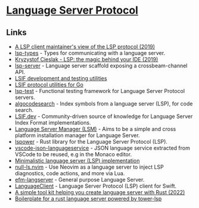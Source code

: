# [Language Server Protocol](https://microsoft.github.io/language-server-protocol/)

## Links

- [A LSP client maintainer's view of the LSP protocol (2019)](https://www.reddit.com/r/vim/comments/b3yzq4/a_lsp_client_maintainers_view_of_the_lsp_protocol/)
- [lsp-types](https://github.com/gluon-lang/lsp-types) - Types for communicating with a language server.
- [Kryzystof Cieslak - LSP: the magic behind your IDE (2019)](https://www.youtube.com/watch?v=-T066JoO0hE)
- [lsp-server](https://github.com/rust-analyzer/lsp-server) - Language server scaffold exposing a crossbeam-channel API.
- [LSIF development and testing utilities](https://github.com/sourcegraph/lsif-test)
- [LSIF protocol utilities for Go](https://github.com/sourcegraph/lsif-protocol)
- [lsp-test](https://github.com/bubba/lsp-test) - Functional testing framework for Language Server Protocol servers.
- [algocodesearch](https://github.com/adrienjoly/algocodesearch) - Index symbols from a language server (LSP), for code search.
- [LSIF.dev](https://lsif.dev/) - Community-driven source of knowledge for Language Server Index Format implementations.
- [Language Server Manager (LSM)](https://github.com/johejo/lsm) - Aims to be a simple and cross platform installation manager for Language Server.
- [lspower](https://github.com/hvithrafn/lspower) - Rust library for the Language Server Protocol (LSP).
- [vscode-json-languageservice](https://github.com/microsoft/vscode-json-languageservice) - JSON language service extracted from VSCode to be reused, e.g in the Monaco editor.
- [Minimalistic language server (LSP) implementation](https://github.com/bkomuves/toy-language-server)
- [null-ls.nvim](https://github.com/jose-elias-alvarez/null-ls.nvim) - Use Neovim as a language server to inject LSP diagnostics, code actions, and more via Lua.
- [efm-langserver](https://github.com/mattn/efm-langserver) - General purpose Language Server.
- [LanguageClient](https://github.com/ChimeHQ/LanguageClient) - Language Server Protocol (LSP) client for Swift.
- [A simple tool kit helping you create language server with Rust (2022)](https://www.reddit.com/r/rust/comments/sszwvz/a_simple_tool_kit_helping_you_create_language/)
- [Boilerplate for a rust language server powered by tower-lsp](https://github.com/IWANABETHATGUY/tower-lsp-boilerplate)
